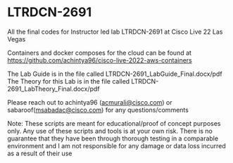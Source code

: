 # LTRDCN-2691
All the final codes for Instructor led lab LTRDCN-2691 at Cisco Live 22 Las Vegas

Containers and docker composes for the cloud can be found at https://github.com/achintya96/cisco-live-2022-aws-containers

The Lab Guide is in the file called LTRDCN-2691_LabGuide_Final.docx/pdf
The Theory for this Lab is in the file called LTRDCN-2691_LabTheory_Final.docx/pdf

Please reach out to achintya96 (acmurali@cisco.com) or sabaroof(msabadac@cisco.com) for any questions/comments

Note:
These scripts are meant for educational/proof of concept purposes only. Any use of these scripts and tools is at your own risk. There is no guarantee that they have been through thorough testing in a comparable environment and I am not responsible for any damage or data loss incurred as a result of their use
